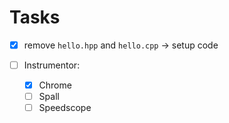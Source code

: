 # Tasks

- [x] remove `hello.hpp` and `hello.cpp` -> setup code

- [ ] Instrumentor:

  - [x] Chrome
  - [ ] Spall
  - [ ] Speedscope
